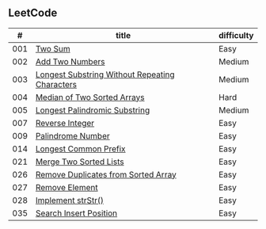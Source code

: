 LeetCode
---------

| # |  title  |  difficulty  |
|---|---------|--------------|
| 001 |[Two Sum](https://leetcode.com/problems/two-sum/description/) | Easy |
| 002 |[Add Two Numbers](https://leetcode.com/problems/add-two-numbers/description/) | Medium |
| 003 |[Longest Substring Without Repeating Characters](https://leetcode.com/problems/longest-substring-without-repeating-characters/description/) | Medium |
| 004 |[Median of Two Sorted Arrays](https://leetcode.com/problems/median-of-two-sorted-arrays/description/) | Hard |
| 005 | [Longest Palindromic Substring](https://leetcode.com/problems/longest-palindromic-substring/description/) | Medium |
| 007 | [Reverse Integer](https://leetcode.com/problems/reverse-integer/description/) | Easy |
| 009 | [Palindrome Number](https://leetcode.com/problems/palindrome-number/description/) | Easy |
| 014 | [Longest Common Prefix](https://leetcode.com/problems/longest-common-prefix/description/) | Easy |
| 021 | [Merge Two Sorted Lists](https://leetcode.com/problems/merge-two-sorted-lists/description/) | Easy |
| 026 | [Remove Duplicates from Sorted Array](https://leetcode.com/problems/remove-duplicates-from-sorted-array/description/) | Easy |
| 027 | [Remove Element](https://leetcode.com/problems/remove-element/description/) | Easy |
| 028 | [Implement strStr()](https://leetcode.com/problems/implement-strstr/description/) | Easy |
| 035 | [Search Insert Position](https://leetcode.com/problems/search-insert-position/description/) | Easy |